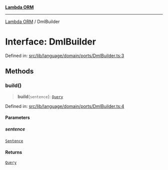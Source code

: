 [**Lambda ORM**](../README.md)

***

[Lambda ORM](../README.md) / DmlBuilder

# Interface: DmlBuilder

Defined in: [src/lib/language/domain/ports/DmlBuilder.ts:3](https://github.com/lambda-orm/lambdaorm/blob/ba6243bf966eaef6437cd89eb7738a84e374ceb0/src/lib/language/domain/ports/DmlBuilder.ts#L3)

## Methods

### build()

> **build**(`sentence`): [`Query`](../classes/Query.md)

Defined in: [src/lib/language/domain/ports/DmlBuilder.ts:4](https://github.com/lambda-orm/lambdaorm/blob/ba6243bf966eaef6437cd89eb7738a84e374ceb0/src/lib/language/domain/ports/DmlBuilder.ts#L4)

#### Parameters

##### sentence

[`Sentence`](../classes/Sentence.md)

#### Returns

[`Query`](../classes/Query.md)
